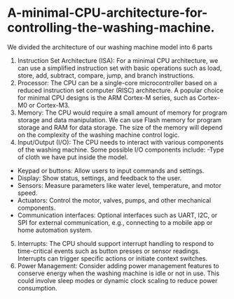 # A-minimal-CPU-architecture-for-controlling-the-washing-machine.


We divided the architecture of our washing machine model into 6 parts
1. Instruction Set Architecture (ISA):
 For a minimal CPU architecture, we can use a simplified instruction set with basic
operations such as load, store, add, subtract, compare, jump, and branch instructions.
2. Processor:
 The CPU can be a single-core microcontroller based on a reduced instruction set
computer (RISC) architecture. A popular choice for minimal CPU designs is the ARM
Cortex-M series, such as Cortex-M0 or Cortex-M3.
3. Memory:
 The CPU would require a small amount of memory for program storage and data
manipulation. We can use Flash memory for program storage and RAM for data storage.
The size of the memory will depend on the complexity of the washing machine control
logic.
4. Input/Output (I/O):
 The CPU needs to interact with various components of the washing machine. Some
possible I/O components include:
 -Type of cloth we have put inside the model.
 - Keypad or buttons: Allow users to input commands and settings.
 - Display: Show status, settings, and feedback to the user.
 - Sensors: Measure parameters like water level, temperature, and motor speed.
 - Actuators: Control the motor, valves, pumps, and other mechanical components.
 - Communication interfaces: Optional interfaces such as UART, I2C, or SPI for
external communication, e.g., connecting to a mobile app or home automation system.
5. Interrupts:
 The CPU should support interrupt handling to respond to time-critical events such as
button presses or sensor readings. Interrupts can trigger specific actions or initiate context
switches.
6. Power Management:
 Consider adding power management features to conserve energy when the washing
machine is idle or not in use. This could involve sleep modes or dynamic clock scaling to
reduce power consumption.
